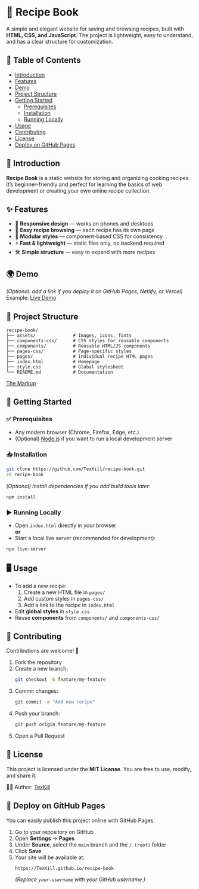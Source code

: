 # 🍲 Recipe Book
A simple and elegant website for saving and browsing recipes, built with **HTML, CSS, and JavaScript**. The project is lightweight, easy to understand, and has a clear structure for customization.

## 📖 Table of Contents
- [Introduction](#introduction)
- [Features](#features)
- [Demo](#demo)
- [Project Structure](#project-structure)
- [Getting Started](#getting-started)
  - [Prerequisites](#prerequisites)
  - [Installation](#installation)
  - [Running Locally](#running-locally)
- [Usage](#usage)
- [Contributing](#contributing)
- [License](#license)
- [Deploy on GitHub Pages](#deploy-on-github-pages)

## 🔎 Introduction
**Recipe Book** is a static website for storing and organizing cooking recipes. It’s beginner-friendly and perfect for learning the basics of web development or creating your own online recipe collection.

## ✨ Features
- 📱 **Responsive design** — works on phones and desktops  
- 🍴 **Easy recipe browsing** — each recipe has its own page  
- 🎨 **Modular styles** — component-based CSS for consistency  
- ⚡ **Fast & lightweight** — static files only, no backend required  
- 🛠️ **Simple structure** — easy to expand with more recipes

## 🌍 Demo
*(Optional: add a link if you deploy it on GitHub Pages, Netlify, or Vercel)*  
Example: [Live Demo](https://texkill.github.io/recipe-book)

## 📂 Project Structure
```text
recipe-book/
├── assets/              # Images, icons, fonts
├── components-css/      # CSS styles for reusable components
├── components/          # Reusable HTML/JS components
├── pages-css/           # Page-specific styles
├── pages/               # Individual recipe HTML pages
├── index.html           # Homepage
├── style.css            # Global stylesheet
└── README.md            # Documentation
```
[The Markup](https://www.figma.com/design/XEpPYOTStdhn6rpfVGqv9q/Web-recipe-book--Community-?node-id=153-4483&t=KRmGjVWzhcfTL1rD-0)

## 🚀 Getting Started

### ✅ Prerequisites
- Any modern browser (Chrome, Firefox, Edge, etc.)  
- (Optional) [Node.js](https://nodejs.org/) if you want to run a local development server

### 📥 Installation
```bash
git clone https://github.com/TexKill/recipe-book.git
cd recipe-book
```
*(Optional) Install dependencies if you add build tools later:*
```bash
npm install
```

### ▶️ Running Locally
- Open `index.html` directly in your browser  
**or**  
- Start a local live server (recommended for development):
```bash
npx live-server
```

## 🖥️ Usage
- To add a new recipe:  
  1. Create a new HTML file in `pages/`  
  2. Add custom styles in `pages-css/`  
  3. Add a link to the recipe in `index.html`  
- Edit **global styles** in `style.css`  
- Reuse **components** from `components/` and `components-css/`

## 🤝 Contributing
Contributions are welcome! 🎉  
1. Fork the repository  
2. Create a new branch:
   ```bash
   git checkout -b feature/my-feature
   ```
3. Commit changes:
   ```bash
   git commit -m "Add new recipe"
   ```
4. Push your branch:
   ```bash
   git push origin feature/my-feature
   ```
5. Open a Pull Request

## 📜 License
This project is licensed under the **MIT License**. You are free to use, modify, and share it.

👨‍💻 Author: [TexKill](https://github.com/TexKill)

## 🚀 Deploy on GitHub Pages
You can easily publish this project online with GitHub Pages:

1. Go to your repository on GitHub  
2. Open **Settings** → **Pages**  
3. Under **Source**, select the `main` branch and the `/ (root)` folder  
4. Click **Save**  
5. Your site will be available at:
   ```
   https://TexKill.github.io/recipe-book
   ```
   *(Replace `your-username` with your GitHub username.)*
